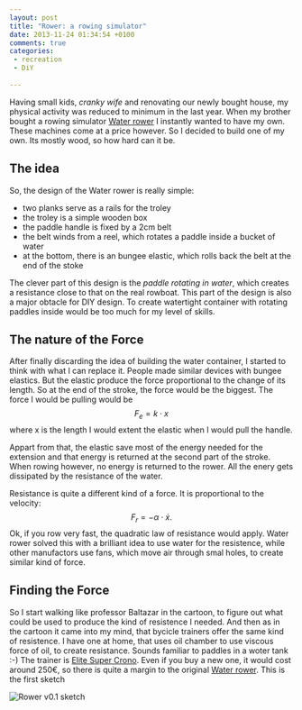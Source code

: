 ```yaml
---
layout: post
title: "Rower: a rowing simulator"
date: 2013-11-24 01:34:54 +0100
comments: true
categories:
 - recreation
 - DiY
 
---
```


Having small kids, *cranky wife* and renovating our newly bought house, my physical activity was reduced to minimum in the last year. When my brother bought a rowing simulator [Water rower](http://www.waterrower.com/) I instantly wanted to have my own. These machines come at a price however. So I decided to build one of my own. Its mostly wood, so how hard can it be.

The idea
--------

So, the design of the Water rower is really simple:
 
 * two planks serve as a rails for the troley
 * the troley is a simple wooden box
 * the paddle handle is fixed by a 2cm belt
 * the belt winds from a reel, which rotates a paddle inside a bucket of water
 * at the bottom, there is an bungee elastic, which rolls back the belt at the end of the stoke
   
The clever part of this design is the *paddle rotating in water*, which creates a resistance close to that on the real rowboat. This part of the design is also a major obtacle for DIY design. To create watertight container with rotating paddles inside would be too much for my level of skills.

The nature of the Force
-----------------------

After finally discarding the idea of building the water container, I started to think with what I can replace it. People made similar devices with bungee elastics. But the elastic produce the force proportional to the change of its length. So at the end of the stroke, the force would be the biggest. The force I would be pulling would be 
 $$F_e=k\cdot x$$
where x is the length I would extent the elastic when I would pull the handle.
 
Appart from that, the elastic save most of the energy needed for the extension and that energy is returned at the second part of the stroke. When rowing however, no energy is returned to the rower. All the enery gets dissipated by the resistance of the water. 

Resistance is quite a different kind of a force. It is proportional to the velocity:
  $$F_r = -\alpha \cdot \dot{x}.$$
Ok, if you row very fast, the quadratic law of resistance would apply. Water rower solved this with a brilliant idea to use water for the resistence, while other manufactors use fans, which move air through smal holes, to create similar kind of force.
 

Finding the Force
-----------------

So I start walking like professor Baltazar in the cartoon, to figure out what could be used to produce the kind of resistence I needed. And then as in the cartoon it came into my mind, that bycicle trainers offer the same kind of resistence. I have one at home, that uses oil chamber to use viscous force of oil, to create resistance. Sounds familiar to paddles in a woter tank :-) The trainer is [Elite Super Crono](http://www.elite-it.com/products/). Even if you buy a new one, it would cost around 250€, so there is quite a margin to the original [Water rower](http://www.waterrower.com). This is the first sketch 

![Rower v0.1 sketch](/images/wr-sketch.png) 

